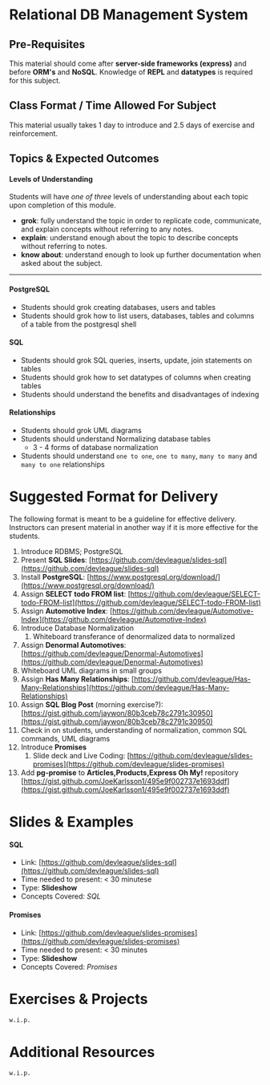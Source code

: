 # Relational DB Management System

## Pre-Requisites
This material should come after **server-side frameworks (express)** and before **ORM's** and **NoSQL**. Knowledge of **REPL** and **datatypes** is required for this subject.
## Class Format / Time Allowed For Subject
This material usually takes 1 day to introduce and 2.5 days of exercise and reinforcement.
## Topics & Expected Outcomes
#### Levels of Understanding
Students will have *one of three* levels of understanding about each topic upon completion of this module.  
- **grok**: fully understand the topic in order to replicate code, communicate, and explain concepts without referring to any notes.  
- **explain**: understand enough about the topic to describe concepts without referring to notes.  
- **know about**: understand enough to look up further documentation when asked about the subject. 

---

#### PostgreSQL
- Students should grok creating databases, users and tables
- Students should grok how to list users, databases, tables and columns of a table from the postgresql shell

#### SQL
- Students should grok SQL queries, inserts, update, join statements on tables
- Students should grok how to set datatypes of columns when creating tables
- Students should understand the benefits and disadvantages of indexing

#### Relationships
- Students should grok UML diagrams
- Students should understand Normalizing database tables
    - 3 - 4 forms of database normalization
- Students should understand `one to one`, `one to many`, `many to many` and `many to one` relationships

# Suggested Format for Delivery
The following format is meant to be a guideline for effective delivery. Instructors can present material in another way if it is more effective for the students.
1. Introduce RDBMS; PostgreSQL
1. Present **SQL Slides**: [https://github.com/devleague/slides-sql](https://github.com/devleague/slides-sql)
1. Install **PostgreSQL**: [https://www.postgresql.org/download/](https://www.postgresql.org/download/)
1. Assign **SELECT todo FROM list**: [https://github.com/devleague/SELECT-todo-FROM-list](https://github.com/devleague/SELECT-todo-FROM-list)
1. Assign **Automotive Index**: [https://github.com/devleague/Automotive-Index](https://github.com/devleague/Automotive-Index)
1. Introduce Database Normalization
    1. Whiteboard transferance of denormalized data to normalized
1. Assign **Denormal Automotives**: [https://github.com/devleague/Denormal-Automotives](https://github.com/devleague/Denormal-Automotives)
1. Whiteboard UML diagrams in small groups
1. Assign **Has Many Relationships**: [https://github.com/devleague/Has-Many-Relationships](https://github.com/devleague/Has-Many-Relationships)
1. Assign **SQL Blog Post** (morning exercise?): [https://gist.github.com/jaywon/80b3ceb78c2791c30950](https://gist.github.com/jaywon/80b3ceb78c2791c30950)
1. Check in on students, understanding of normalization, common SQL commands, UML diagrams
1. Introduce **Promises**
    1. Slide deck and Live Coding: [https://github.com/devleague/slides-promises](https://github.com/devleague/slides-promises)
1. Add **pg-promise** to **Articles,Products,Express Oh My!** repository [https://gist.github.com/JoeKarlsson1/495e9f002737e1693ddf](https://gist.github.com/JoeKarlsson1/495e9f002737e1693ddf)

# Slides & Examples

#### SQL
- Link: [https://github.com/devleague/slides-sql](https://github.com/devleague/slides-sql)
- Time needed to present: < 30 minutese
- Type: **Slideshow**
- Concepts Covered: *SQL*

#### Promises
- Link: [https://github.com/devleague/slides-promises](https://github.com/devleague/slides-promises)
- Time needed to present: < 30 minutes
- Type: **Slideshow**
- Concepts Covered: *Promises*

# Exercises & Projects
`w.i.p.`

# Additional Resources
`w.i.p.`